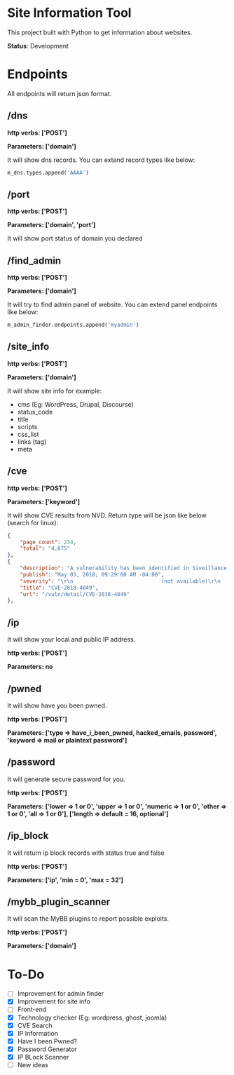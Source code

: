 # Site Information Tool

This project built with Python to get information about websites.

**Status**: Development

# Endpoints

All endpoints will return json format.

## /dns

**http verbs: ['POST']**

**Parameters: ['domain']**

It will show dns records. You can extend record types like below:

```python
m_dns.types.append('AAAA')
```

## /port

**http verbs: ['POST']**

**Parameters: ['domain', 'port']**

It will show port status of domain you declared

## /find_admin

**http verbs: ['POST']**

**Parameters: ['domain']**

It will try to find admin panel of website. You can extend panel endpoints like below:

```python
m_admin_finder.endpoints.append('myadmin')
```

## /site_info

**http verbs: ['POST']**

**Parameters: ['domain']**

It will show site info for example:

- cms (Eg: WordPress, Drupal, Discourse)
- status_code
- title
- scripts
- css_list
- links (tag)
- meta

## /cve

**http verbs: ['POST']**

**Parameters: ['keyword']**

It will show CVE results from NVD. Return type will be json like below (search for linux):

```json
{
    "page_count": 234,
    "total": "4,675"
},
{
    "description": "A vulnerability has been identified in Siveillance VMS Video for Android (All versions < V12.1a (2018 R1)), Siveillance VMS Video for iOS (All versions < V12.1a (2018 R1)). Improper certificate validation could allow an attacker in a privileged network position to read data from and write data to the encrypted communication channel between the app and a server. The security vulnerability could be exploited by an attacker in a privileged network position which allows intercepting the communication channel between the affected app and a server (such as Man-in-the-Middle). Furthermore, an attacker must be able to generate a certificate that results for the validation algorithm in a checksum identical to a trusted certificate. Successful exploitation requires no user interaction. The vulnerability could allow reading data from and writing data to the encrypted communication channel between the app and a server, impacting the communication's confidentiality and integrity. At the time of advisory publication no public exploitation of this security vulnerability was known. Siemens confirms the security vulnerability and provides mitigations to resolve the security issue.",
    "publish": "May 03, 2018; 09:29:00 AM -04:00",
    "severity": "\r\n                            (not available)\r\n                        ",
    "title": "CVE-2018-4849",
    "url": "/vuln/detail/CVE-2018-4849"
},
```

## /ip

It will show your local and public IP address.

**http verbs: ['POST']**

**Parameters: no**

## /pwned

It will show have you been pwned.

**http verbs: ['POST']**

**Parameters: ['type => have_i_been_pwned, hacked_emails, password', 'keyword => mail or plaintext password']**

## /password

It will generate secure password for you.

**http verbs: ['POST']**

**Parameters: ['lower => 1 or 0', 'upper => 1 or 0', 'numeric => 1 or 0', 'other => 1 or 0', 'all => 1 or 0'], ['length => default = 16, optional']**

## /ip_block

It will return ip block records with status true and false

**http verbs: ['POST']**

**Parameters: ['ip', 'min = 0', 'max = 32']**

## /mybb_plugin_scanner

It will scan the MyBB plugins to report possible exploits.

**http verbs: ['POST']**

**Parameters: ['domain']**

# To-Do

- [ ] Improvement for admin finder
- [x] Improvement for site info
- [ ] Front-end
- [x] Technology checker (Eg: wordpress, ghost, joomla)
- [x] CVE Search
- [x] IP Information
- [x] Have I been Pwned?
- [x] Password Generator
- [x] IP BLock Scanner
- [ ] New ideas
